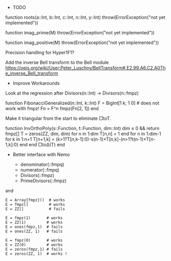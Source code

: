 * TODO

function roots(a::Int, b::Int, c::Int, n::Int, y::Int)
    throw(ErrorException("not yet implemented"))

function imag_prime(M)
    throw(ErrorException("not yet implemented"))

function imag_positive(M)
    throw(ErrorException("not yet implemented"))

Precision handling for Hyper1F1?

Add the inverse Bell transform to the Bell module
https://oeis.org/wiki/User:Peter_Luschny/BellTransform#.E2.99.A6.C2.A0The_inverse_Bell_transform

* Improve Workarounds

Look at the regression after Divisors(n::Int) -> Divisors(n::fmpz)

function FibonacciGeneralized(n::Int, k::Int)
    F = BigInt[1 k; 1 0]  # does not work with fmpz!
    Fn = F^n
    fmpz(Fn[2, 1])
end

Make it triangular from the start to eliminate □toT.

function InvOrthoPoly(s::Function, t::Function, dim::Int)
    dim ≤ 0 && return fmpz[]
    T = zeros(ZZ, dim, dim)
    for n in 1:dim T[n,n] = 1 end
    for n in 1:dim-1
        for k in 1:n+1
            T[n+1,k] = (k>1?T[n,k-1]:0)-s(n-1)×T[n,k]-(n>1?t(n-1)×T[n-1,k]:0)
        end
    end
□toΔ(T) end

* Better interface with Nemo

    - denominator(::fmpq)
    - numerator(::fmpq)
    - Divisors(::fmpz)
    - PrimeDivisors(::fmpz)

and

    E = Array{fmpz}()  # works
    E = fmpz[]         # works
    E = ZZ[]           # fails

    E = fmpz(1)       # works
    E = ZZ(1)         # works
    E = ones(fmpz,1)  # fails
    E = ones(ZZ, 1)   # fails

    E = fmpz(0)       # works
    E = ZZ(0)         # works
    E = zeros(fmpz,1) # fails
    E = zeros(ZZ, 1)  # works !
